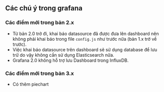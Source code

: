 ## Các chú ý trong grafana

### Các điểm mới trong bản 2.x

- Từ bản 2.0 trở đi, khai báo datasource đã được đưa lên dashboard nên không phải khai báo trong file `config.js` như trước nữa (bản 1.x trở về trước).
- Việc khai báo datasource trên dashboard sẽ sử dụng database để lưu trữ do vậy không cần sử dụng Elasticsearch nữa. 
- Grafana 2.0 không hỗ trợ lưu Dashboard trong InfluxDB.

### Các điểm mới trong bản 3.x
- Có thêm piechart